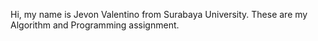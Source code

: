 Hi, my name is Jevon Valentino from Surabaya University. These are my Algorithm and Programming assignment.
